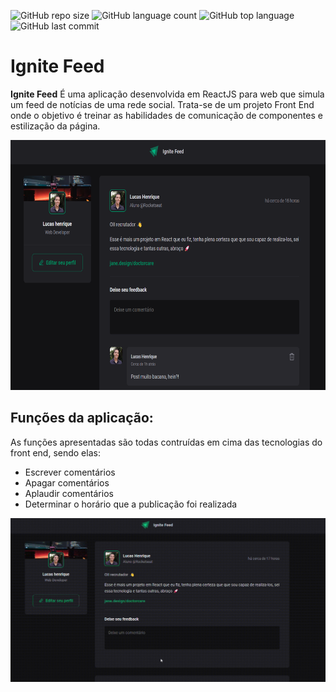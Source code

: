 ![GitHub repo size](https://img.shields.io/github/repo-size/LucasHARosa/Ignite-Feed)
![GitHub language count](https://img.shields.io/github/languages/count/LucasHARosa/Ignite-Feed)
![GitHub top language](https://img.shields.io/github/languages/top/LucasHARosa/Ignite-Feed)
![GitHub last commit](https://img.shields.io/github/last-commit/LucasHARosa/Ignite-Feed)

# Ignite Feed

<strong>Ignite Feed</strong> É uma aplicação desenvolvida em ReactJS para web que simula um feed de notícias de uma rede social. Trata-se de um projeto Front End onde o objetivo é treinar as habilidades de comunicação de componentes e estilização da página. 
<p align="center">
    <img height="400" src="./imagens/telaInicial.png" alt="">
</p>
<h2 > <strong>Funções da aplicação:</strong> </h2>
As funções apresentadas são todas contruídas em cima das tecnologias do front end, sendo elas:

<ul>
    <li>Escrever comentários</li>
    <li>Apagar comentários</li>
    <li>Aplaudir comentários</li>
    <li>Determinar o horário que a publicação foi realizada</li>
</ul> 


<p align="center">
    <img class="j" src="./imagens/gifaplicação.gif" alt="">
</p>
